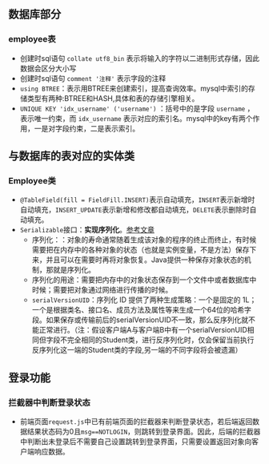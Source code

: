 

## 数据库部分

### employee表
- 创建时sql语句 `collate utf8_bin` 表示将输入的字符以二进制形式存储，因此数据会区分大小写
- 创建时sql语句 `comment '注释'` 表示字段的注释
- `using BTREE`：表示用BTREE来创建索引，提高查询效率。mysql中索引的存储类型有两种:BTREE和HASH,具体和表的存储引擎相关。
- `UNIQUE KEY 'idx_username' ('username')` ：括号中的是字段 `username` ，表示唯一约束，而 `idx_username` 表示对应的索引名。mysql中的key有两个作用，一是对字段约束，二是表示索引。


## 与数据库的表对应的实体类
 ### Employee类
 - `@TableField(fill = FieldFill.INSERT)`表示自动填充，`INSERT`表示新增时自动填充，`INSERT_UPDATE`表示新增和修改都自动填充，`DELETE`表示删除时自动填充。
 - `Serializable`接口：**实现序列化**。[参考文章](https://blog.csdn.net/ZHI_YUE/article/details/125124161)
   - 序列化：：对象的寿命通常随着生成该对象的程序的终止而终止，有时候需要把在内存中的各种对象的状态（也就是实例变量，不是方法）保存下来，并且可以在需要时再将对象恢复。Java提供一种保存对象状态的机制，那就是序列化。
   - 序列化的用途：需要把内存中的对象状态保存到一个文件中或者数据库中时候；需要把对象通过网络进行传播的时候。
   - `serialVersionUID`：序列化 ID 提供了两种生成策略：一个是固定的 1L；一个是根据类名、接口名、成员方法及属性等来生成一个64位的哈希字段。如果保存或传输前后的serialVersionUID不一致，那么反序列化就不能正常进行。（注：假设客户端A与客户端B中有一个serialVersionUID相同但字段不完全相同的Student类，进行反序列化时，仅会保留当前执行反序列化这一端的Student类的字段,另一端的不同字段将会被遗漏）


## 登录功能
### 拦截器中判断登录状态
- 前端页面`request.js`中已有前端页面的拦截器来判断登录状态，若后端返回数据结果状态码为0且`msg==NOTLOGIN`，则跳转到登录界面。因此，后端的拦截器中判断出未登录后不需要自己设置跳转到登录界面，只需要设置返回对象向客户端响应数据。